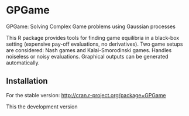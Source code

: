 # GPGame

GPGame: Solving Complex Game problems using Gaussian processes

This R package provides tools for finding game equilibria in a black-box setting (expensive pay-off evaluations, no derivatives).
Two game setups are considered: Nash games and Kalai-Smorodinski games.
Handles noiseless or noisy evaluations. Graphical outputs can be generated automatically.

## Installation
For the stable version: http://cran.r-project.org/package=GPGame

This the development version
